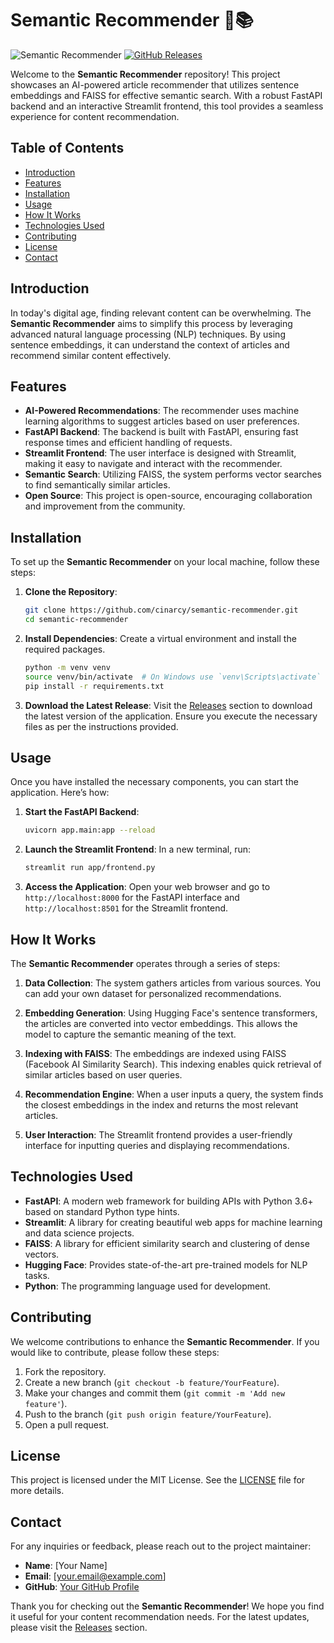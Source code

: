 # Semantic Recommender 🤖📚

![Semantic Recommender](https://img.shields.io/badge/Release-v1.0.0-blue.svg) [![GitHub Releases](https://img.shields.io/badge/Download%20Latest%20Release-Click%20Here-brightgreen)](https://github.com/cinarcy/semantic-recommender/releases)

Welcome to the **Semantic Recommender** repository! This project showcases an AI-powered article recommender that utilizes sentence embeddings and FAISS for effective semantic search. With a robust FastAPI backend and an interactive Streamlit frontend, this tool provides a seamless experience for content recommendation.

## Table of Contents

- [Introduction](#introduction)
- [Features](#features)
- [Installation](#installation)
- [Usage](#usage)
- [How It Works](#how-it-works)
- [Technologies Used](#technologies-used)
- [Contributing](#contributing)
- [License](#license)
- [Contact](#contact)

## Introduction

In today's digital age, finding relevant content can be overwhelming. The **Semantic Recommender** aims to simplify this process by leveraging advanced natural language processing (NLP) techniques. By using sentence embeddings, it can understand the context of articles and recommend similar content effectively.

## Features

- **AI-Powered Recommendations**: The recommender uses machine learning algorithms to suggest articles based on user preferences.
- **FastAPI Backend**: The backend is built with FastAPI, ensuring fast response times and efficient handling of requests.
- **Streamlit Frontend**: The user interface is designed with Streamlit, making it easy to navigate and interact with the recommender.
- **Semantic Search**: Utilizing FAISS, the system performs vector searches to find semantically similar articles.
- **Open Source**: This project is open-source, encouraging collaboration and improvement from the community.

## Installation

To set up the **Semantic Recommender** on your local machine, follow these steps:

1. **Clone the Repository**:
   ```bash
   git clone https://github.com/cinarcy/semantic-recommender.git
   cd semantic-recommender
   ```

2. **Install Dependencies**:
   Create a virtual environment and install the required packages.
   ```bash
   python -m venv venv
   source venv/bin/activate  # On Windows use `venv\Scripts\activate`
   pip install -r requirements.txt
   ```

3. **Download the Latest Release**:
   Visit the [Releases](https://github.com/cinarcy/semantic-recommender/releases) section to download the latest version of the application. Ensure you execute the necessary files as per the instructions provided.

## Usage

Once you have installed the necessary components, you can start the application. Here’s how:

1. **Start the FastAPI Backend**:
   ```bash
   uvicorn app.main:app --reload
   ```

2. **Launch the Streamlit Frontend**:
   In a new terminal, run:
   ```bash
   streamlit run app/frontend.py
   ```

3. **Access the Application**:
   Open your web browser and go to `http://localhost:8000` for the FastAPI interface and `http://localhost:8501` for the Streamlit frontend.

## How It Works

The **Semantic Recommender** operates through a series of steps:

1. **Data Collection**: The system gathers articles from various sources. You can add your own dataset for personalized recommendations.
   
2. **Embedding Generation**: Using Hugging Face's sentence transformers, the articles are converted into vector embeddings. This allows the model to capture the semantic meaning of the text.

3. **Indexing with FAISS**: The embeddings are indexed using FAISS (Facebook AI Similarity Search). This indexing enables quick retrieval of similar articles based on user queries.

4. **Recommendation Engine**: When a user inputs a query, the system finds the closest embeddings in the index and returns the most relevant articles.

5. **User Interaction**: The Streamlit frontend provides a user-friendly interface for inputting queries and displaying recommendations.

## Technologies Used

- **FastAPI**: A modern web framework for building APIs with Python 3.6+ based on standard Python type hints.
- **Streamlit**: A library for creating beautiful web apps for machine learning and data science projects.
- **FAISS**: A library for efficient similarity search and clustering of dense vectors.
- **Hugging Face**: Provides state-of-the-art pre-trained models for NLP tasks.
- **Python**: The programming language used for development.

## Contributing

We welcome contributions to enhance the **Semantic Recommender**. If you would like to contribute, please follow these steps:

1. Fork the repository.
2. Create a new branch (`git checkout -b feature/YourFeature`).
3. Make your changes and commit them (`git commit -m 'Add new feature'`).
4. Push to the branch (`git push origin feature/YourFeature`).
5. Open a pull request.

## License

This project is licensed under the MIT License. See the [LICENSE](LICENSE) file for more details.

## Contact

For any inquiries or feedback, please reach out to the project maintainer:

- **Name**: [Your Name]
- **Email**: [your.email@example.com]
- **GitHub**: [Your GitHub Profile](https://github.com/yourusername)

Thank you for checking out the **Semantic Recommender**! We hope you find it useful for your content recommendation needs. For the latest updates, please visit the [Releases](https://github.com/cinarcy/semantic-recommender/releases) section.